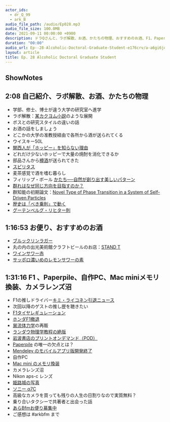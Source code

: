 ```yaml
---
actor_ids:
  - dr_Q_99
  - ark_B
audio_file_path: /audio/Ep028.mp3
audio_file_size: 100.0MB
date: 2021-09-11 00:00:00 +0900
description: ドラQさんと、ラボ解散、お酒、かたちの物理、おすすめのお酒、F1、Paperpile、自作PC、Mac mini メモリ換装、カメラレンズ沼などについて話しました。
duration: "00:00"
audio_url: Ep--28-Alcoholic-Doctoral-Graduate-Student-e176crv/a-a6gi6jq
layout: article
title: Ep. 28 Alcoholic Doctoral Graduate Student
---
```

## ShowNotes

## 2:08 自己紹介、ラボ解散、お酒、かたちの物理

* 学部、修士、博士が違う大学の研究室へ進学
* ラボ解散：[某カクヨム小説](https://kakuyomu.jp/works/1177354054882886305)のような展開
* ボスとの研究スタイルの違いの話
* お酒の話をしましょう
* どこかの大学の准教授経由で各所から酒が送られてくる
* ウイスキー50L
* [関西人が「ホッピー」を知らない理由](https://j-town.net/2019/07/14291388.html)
* どれだけ少ないホッピーで大量の焼酎を消化できるか
* 部品さんから[樽酒](https://amzn.to/2YMoGEj)が送られてきた
* [スピリタス](https://amzn.to/3E9A11A)
* 麦茶感覚で酒を嗜む暮らし
* フィリップ・ボール [かたち──自然が創り出す美しいパターン](https://www.hayakawa-online.co.jp/product/books/112185.html)
* [群れはなぜ同じ方向を目指すのか？](http://www.hakuyo-sha.co.jp/physics/%e7%be%a4%e3%82%8c%e3%81%af%e3%81%aa%e3%81%9c%e5%90%8c%e3%81%98%e6%96%b9%e5%90%91%e3%82%92%e7%9b%ae%e6%8c%87%e3%81%99%e3%81%ae%e3%81%8b%ef%bc%9f/)
* 群知能の初期論文：[Novel Type of Phase Transition in a System of Self-Driven Particles](https://journals.aps.org/prl/abstract/10.1103/PhysRevLett.75.1226)
* [歴史は「べき乗則」で動く](https://www.hayakawa-online.co.jp/product/books/90358.html)
* [グーテンベルグ・リヒター則](https://ja.wikipedia.org/wiki/%E3%82%B0%E3%83%BC%E3%83%86%E3%83%B3%E3%83%99%E3%83%AB%E3%82%B0%E3%83%BB%E3%83%AA%E3%83%92%E3%82%BF%E3%83%BC%E5%89%87)

## 1:16:53 お便り、おすすめのお酒

* [ブルックリンラガー](https://amzn.to/2YKlIQK)
* 丸の内の出光美術館クラフトビールのお店：[STAND T](https://www.marunouchi.com/tenants/4115/index.html)
* [ワインサワー赤](https://amzn.to/3E8SPh4)
* [サッポロ濃いめのレモンサワーの素](https://amzn.to/3lbDPXk)

## 1:31:16 F1 、Paperpile、自作PC、Mac miniメモリ換装、カメラレンズ沼

* F1の推しドライバー[キミ・ライコネン引退ニュース](https://news.yahoo.co.jp/articles/b476634a4f2ee36ae5d882bac008889ea6b4485c)
* 次回以降のゲストの推し歴を聴きたい
* [F1タイヤレギュレーション](https://f1-motorsports-gp.com/regulation/f1-tyre-rule-q-fin-pena/)
* [ホンダF1撤退](https://toyokeizai.net/articles/-/379644)
* [巽流体力学](https://amzn.to/3EgjwRk)の再販
* [ランダウ物理学教程の絶版](https://www.fukkan.com/fk/VoteDetail?no=12248)
* [岩波書店のプリントオンデマンド（POD）](https://amzn.to/3E4MoMe)
* [Paperpile](https://paperpile.com/) の唯一の欠点とは？
* [Mendeley のモバイルアプリ版開発終了](https://forest.watch.impress.co.jp/docs/news/1312052.html)
* 自作PC
* [Mac mini のメモリ換装](https://pcmanabu.com/mac-mini-2018-memory-replacement/)
* カメラレンズ沼
* Nikon aps-c レンズ
* [姫路城の写真](https://drive.google.com/file/d/1ewp_TeJH8JBKhSjb-mzjVAldQL5Jpwwv/view?usp=sharing)
* [ソニー α7C](https://amzn.to/3k6GlyV)
* 高級なカメラを買っても残りの人生の日割りなので実質無料？
* 乗り合いタクシーで共著者と出会った話
* [あらBfmお便り募集中](https://twitter.com/arkbfm/status/1341090549177012225?s=20)
* ご感想は #arkbfm まで